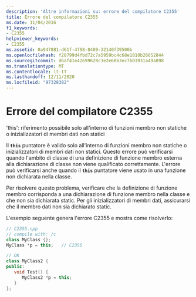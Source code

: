 ```yaml
---
description: 'Altre informazioni su: errore del compilatore C2355'
title: Errore del compilatore C2355
ms.date: 11/04/2016
f1_keywords:
- C2355
helpviewer_keywords:
- C2355
ms.assetid: 0a947881-d61f-4f98-8409-32140f39500b
ms.openlocfilehash: f28799d4fbd72c7a5959bc4c68e1810b26052844
ms.sourcegitcommit: d6af41e42699628c3e2e6063ec7b03931a49a098
ms.translationtype: MT
ms.contentlocale: it-IT
ms.lasthandoff: 12/11/2020
ms.locfileid: "97328382"
---
```

# <a name="compiler-error-c2355"></a>Errore del compilatore C2355

'this': riferimento possibile solo all'interno di funzioni membro non statiche o inizializzatori di membri dati non statici

Il **`this`** puntatore è valido solo all'interno di funzioni membro non statiche o inizializzatori di membri dati non statici. Questo errore può verificarsi quando l'ambito di classe di una definizione di funzione membro esterna alla dichiarazione di classe non viene qualificato correttamente. L'errore può verificarsi anche quando il **`this`** puntatore viene usato in una funzione non dichiarata nella classe.

Per risolvere questo problema, verificare che la definizione di funzione membro corrisponda a una dichiarazione di funzione membro nella classe e che non sia dichiarata static. Per gli inizializzatori di membri dati, assicurarsi che il membro dati non sia dichiarato static.

L'esempio seguente genera l'errore C2355 e mostra come risolverlo:

```cpp
// C2355.cpp
// compile with: /c
class MyClass {};
MyClass *p = this;   // C2355

// OK
class MyClass2 {
public:
   void Test() {
      MyClass2 *p = this;
   }
};
```
